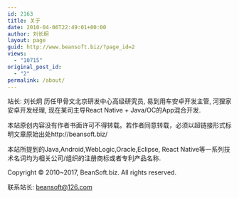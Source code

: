 ```yaml
---
id: 2163
title: 关于
date: 2010-04-06T22:49:01+00:00
author: 刘长炯
layout: page
guid: http://www.beansoft.biz/?page_id=2
views:
  - "10715"
original_post_id:
  - "2"
permalink: /about/
---
```

站长: 刘长炯 历任甲骨文北京研发中心高级研究员, 易到用车安卓开发主管, 河狸家安卓开发经理, 现在某司主导React Native + Java/OC的App混合开发.

本站原创内容没有作者书面许可不得转载。若作者同意转载，必须以超链接形式标明文章原始出处http://beansoft.biz/


本站所提到的Java,Android,WebLogic,Oracle,Eclipse, React Native等一系列技术名词均为相关公司/组织的注册商标或者专利产品名称.

Copyright © 2010~2017, BeanSoft.biz. All rights reserved.


联系站长: beansoft@126.com 


